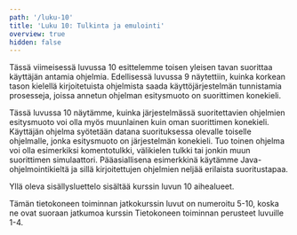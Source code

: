 ```yaml
---
path: '/luku-10'
title: 'Luku 10: Tulkinta ja emulointi'
overview: true
hidden: false
---
```


Tässä viimeisessä luvussa 10 esittelemme toisen yleisen tavan suorittaa käyttäjän antamia ohjelmia. Edellisessä luvussa 9 näytettiin, kuinka korkean tason kielellä kirjoitetuista ohjelmista saada käyttöjärjestelmän tunnistamia prosesseja, joissa annetun ohjelman esitysmuoto on suorittimen konekieli.

Tässä luvussa 10 näytämme, kuinka järjestelmässä suoritettavien ohjelmien esitysmuoto voi olla myös muunlainen kuin oman suorittimen konekieli. Käyttäjän ohjelma syötetään datana suorituksessa olevalle toiselle ohjelmalle, jonka esitysmuoto on järjestelmän konekieli. Tuo toinen ohjelma voi olla esimerkiksi komentotulkki, välikielen tulkki tai jonkin muun suorittimen simulaattori. Pääasiallisena esimerkkinä käytämme Java-ohjelmointikieltä ja sillä kirjoitettujen ohjelmien neljää erilaista suoritustapaa.

<please-login></please-login>

<pages-in-this-section></pages-in-this-section>

Yllä oleva sisällysluettelo sisältää kurssin luvun 10 aihealueet.

Tämän tietokoneen toiminnan jatkokurssin luvut on numeroitu 5-10, koska ne ovat suoraan jatkumoa kurssin Tietokoneen toiminnan perusteet luvuille 1-4.

<exercises-in-this-section></exercises-in-this-section>
